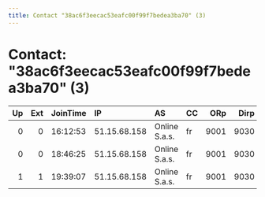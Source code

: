 ```yaml
---
title: Contact "38ac6f3eecac53eafc00f99f7bedea3ba70" (3)
---
```


# Contact: "38ac6f3eecac53eafc00f99f7bedea3ba70" (3)

|   Up |   Ext | JoinTime   | IP           | AS            | CC   |   ORp |   Dirp | OS    | Version   | Nickname          |   eFamMembers |
|-----:|------:|:-----------|:-------------|:--------------|:-----|------:|-------:|:------|:----------|:------------------|--------------:|
|    0 |     0 | 16:12:53   | 51.15.68.158 | Online S.a.s. | fr   |  9001 |   9030 | Linux | 0.3.1.8   | thenorthremembers |             1 |
|    0 |     0 | 18:46:25   | 51.15.68.158 | Online S.a.s. | fr   |  9001 |   9030 | Linux | 0.3.1.8   | thenorthremembers |             1 |
|    1 |     1 | 19:39:07   | 51.15.68.158 | Online S.a.s. | fr   |  9001 |   9030 | Linux | 0.3.1.8   | thenorthremembers |             1 |
